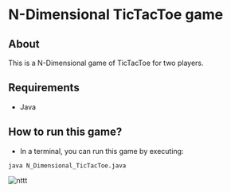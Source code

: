 # N-Dimensional TicTacToe game

## About
This is a N-Dimensional game of TicTacToe for two players.

## Requirements
- Java

## How to run this game?
- In a terminal, you can run this game by executing: 

`java N_Dimensional_TicTacToe.java`

![nttt](https://user-images.githubusercontent.com/86275885/123091057-e6a63580-d3f6-11eb-993d-6d07a04771ea.png)
